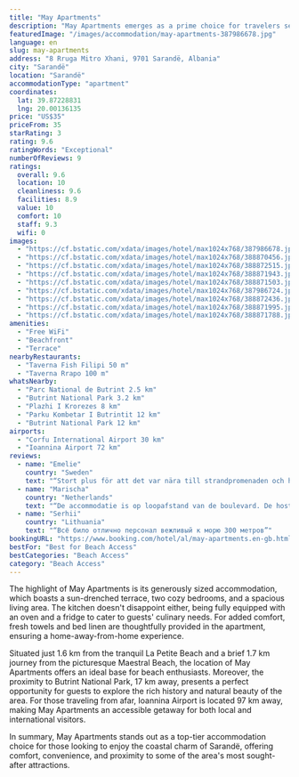 ```yaml
---
title: "May Apartments"
description: "May Apartments emerges as a prime choice for travelers seeking a serene beachfront retreat in Sarandë, located merely a stone's throw away from Sarande Main Beach and a short stroll from Saranda City Beach."
featuredImage: "/images/accommodation/may-apartments-387986678.jpg"
language: en
slug: may-apartments
address: "8 Rruga Mitro Xhani, 9701 Sarandë, Albania"
city: "Sarandë"
location: "Sarandë"
accommodationType: "apartment"
coordinates:
  lat: 39.87228831
  lng: 20.00136135
price: "US$35"
priceFrom: 35
starRating: 3
rating: 9.6
ratingWords: "Exceptional"
numberOfReviews: 9
ratings:
  overall: 9.6
  location: 10
  cleanliness: 9.6
  facilities: 8.9
  value: 10
  comfort: 10
  staff: 9.3
  wifi: 0
images:
  - "https://cf.bstatic.com/xdata/images/hotel/max1024x768/387986678.jpg?k=2356e575f7728cec808da41cc66b965d63a8cc98d303dee1b8a31ac6613b1391&o=&hp=1"
  - "https://cf.bstatic.com/xdata/images/hotel/max1024x768/388870456.jpg?k=9a201ef0024ab79950718c832df25a5eab7f5134f66c905087c3f427525a5007&o=&hp=1"
  - "https://cf.bstatic.com/xdata/images/hotel/max1024x768/388872515.jpg?k=aca97bc89f617833f49272221ea628b68f7da794fdf4469b0d39b1bfca727344&o=&hp=1"
  - "https://cf.bstatic.com/xdata/images/hotel/max1024x768/388871943.jpg?k=82230de56088c27db5333a57d03e895aa4d0b70ef2f07fe235b86d383dfc9733&o=&hp=1"
  - "https://cf.bstatic.com/xdata/images/hotel/max1024x768/388871503.jpg?k=50784b0ed9c8f3b7659693073171054af4aae83f9e5617b05c257681103bd698&o=&hp=1"
  - "https://cf.bstatic.com/xdata/images/hotel/max1024x768/387986724.jpg?k=c8bd12694dfc854c81f236d20231969237091991341f87bfcfad77d0b5678b66&o=&hp=1"
  - "https://cf.bstatic.com/xdata/images/hotel/max1024x768/388872436.jpg?k=d258d0c044f3c5b2fa81c42a0e9e0b775bdf0e187f7a5b709e2675f534931050&o=&hp=1"
  - "https://cf.bstatic.com/xdata/images/hotel/max1024x768/388871995.jpg?k=deaff1f741f835c4820139174e75a0fcbaa4dca203eb7ffa1c7223af48dce6f2&o=&hp=1"
  - "https://cf.bstatic.com/xdata/images/hotel/max1024x768/388871788.jpg?k=dd0e78b6829a709e620433d87aecce11aaac0705d2d22ea6b50370a7d342c122&o=&hp=1"
amenities:
  - "Free WiFi"
  - "Beachfront"
  - "Terrace"
nearbyRestaurants:
  - "Taverna Fish Filipi 50 m"
  - "Taverna Rrapo 100 m"
whatsNearby:
  - "Parc National de Butrint 2.5 km"
  - "Butrint National Park 3.2 km"
  - "Plazhi I Krorezes 8 km"
  - "Parku Kombetar I Butrintit 12 km"
  - "Butrint National Park 12 km"
airports:
  - "Corfu International Airport 30 km"
  - "Ioannina Airport 72 km"
reviews:
  - name: "Emelie"
    country: "Sweden"
    text: "“Stort plus för att det var nära till strandpromenaden och hamnen där färjeterminalen finns. Det var skönt att ha en egen liten uteplats där man kunde sitta hyfsat avskilt. I övrigt var det en mycket bra lägenhet med stort kök och rymliga ytor....”"
  - name: "Marischa"
    country: "Netherlands"
    text: "“De accommodatie is op loopafstand van de boulevard. De host is super vriendelijk en reageert super snel!”"
  - name: "Serhii"
    country: "Lithuania"
    text: "“Всё било отлично персонал вежливый к морю 300 метров”"
bookingURL: "https://www.booking.com/hotel/al/may-apartments.en-gb.html?aid=8035640"
bestFor: "Best for Beach Access"
bestCategories: "Beach Access"
category: "Beach Access"
---
```


The highlight of May Apartments is its generously sized accommodation, which boasts a sun-drenched terrace, two cozy bedrooms, and a spacious living area. The kitchen doesn't disappoint either, being fully equipped with an oven and a fridge to cater to guests' culinary needs. For added comfort, fresh towels and bed linen are thoughtfully provided in the apartment, ensuring a home-away-from-home experience.

Situated just 1.6 km from the tranquil La Petite Beach and a brief 1.7 km journey from the picturesque Maestral Beach, the location of May Apartments offers an ideal base for beach enthusiasts. Moreover, the proximity to Butrint National Park, 17 km away, presents a perfect opportunity for guests to explore the rich history and natural beauty of the area. For those traveling from afar, Ioannina Airport is located 97 km away, making May Apartments an accessible getaway for both local and international visitors.

In summary, May Apartments stands out as a top-tier accommodation choice for those looking to enjoy the coastal charm of Sarandë, offering comfort, convenience, and proximity to some of the area's most sought-after attractions.
